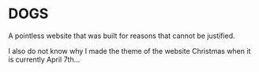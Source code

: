 # DOGS
A pointless website that was built for reasons that cannot be justified.

I also do not know why I made the theme of the website Christmas when it is currently April 7th...
